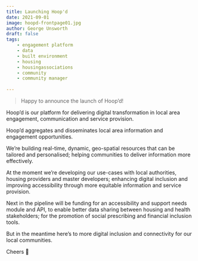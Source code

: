 ```yaml
---
title: Launching Hoop'd
date: 2021-09-01
image: hoopd-frontpage01.jpg
author: George Unsworth
draft: false
tags:
    - engagement platform 
    - data
    - built environment   
    - housing
    - housingassociations 
    - community 
    - community manager
    
---
```


> Happy to announce the launch of Hoop’d! 

Hoop’d is our platform for delivering digital transformation in local area engagement, communication and service provision.

Hoop’d aggregates and disseminates local area information and engagement opportunities. 

We’re building real-time, dynamic, geo-spatial resources that can be tailored and personalised; helping communities to deliver information more effectively.

At the moment we’re developing our use-cases with local authorities, housing providers and master developers; enhancing digital inclusion and improving accessibility through more equitable information and service provision. 

Next in the pipeline will be funding for an accessibility and support needs module and API, to enable better data sharing between housing and health stakeholders; for the promotion of social prescribing and financial inclusion tools. 

But in the meantime here’s to more digital inclusion and connectivity for our local communities. 

Cheers 🥂

